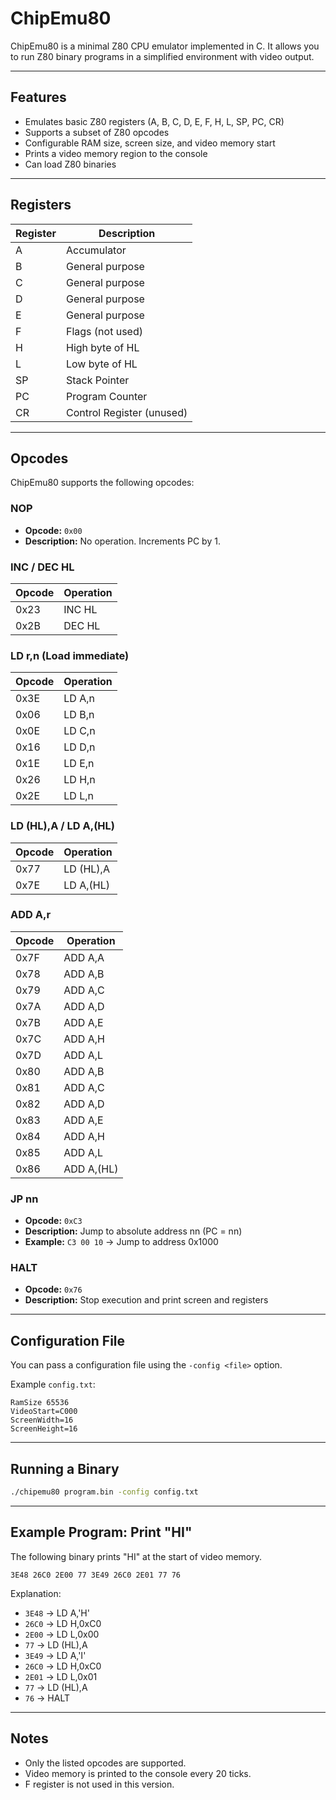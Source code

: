 # ChipEmu80

ChipEmu80 is a minimal Z80 CPU emulator implemented in C. It allows you to run Z80 binary programs in a simplified environment with video output.

---

## Features
- Emulates basic Z80 registers (A, B, C, D, E, F, H, L, SP, PC, CR)
- Supports a subset of Z80 opcodes
- Configurable RAM size, screen size, and video memory start
- Prints a video memory region to the console
- Can load Z80 binaries

---

## Registers
| Register | Description |
|----------|-------------|
| A        | Accumulator |
| B        | General purpose |
| C        | General purpose |
| D        | General purpose |
| E        | General purpose |
| F        | Flags (not used) |
| H        | High byte of HL |
| L        | Low byte of HL |
| SP       | Stack Pointer |
| PC       | Program Counter |
| CR       | Control Register (unused) |

---

## Opcodes
ChipEmu80 supports the following opcodes:

### NOP
- **Opcode:** `0x00`
- **Description:** No operation. Increments PC by 1.

### INC / DEC HL
| Opcode | Operation |
|--------|-----------|
| 0x23   | INC HL    |
| 0x2B   | DEC HL    |

### LD r,n (Load immediate)
| Opcode | Operation |
|--------|-----------|
| 0x3E   | LD A,n    |
| 0x06   | LD B,n    |
| 0x0E   | LD C,n    |
| 0x16   | LD D,n    |
| 0x1E   | LD E,n    |
| 0x26   | LD H,n    |
| 0x2E   | LD L,n    |

### LD (HL),A / LD A,(HL)
| Opcode | Operation |
|--------|-----------|
| 0x77   | LD (HL),A |
| 0x7E   | LD A,(HL) |

### ADD A,r
| Opcode | Operation |
|--------|-----------|
| 0x7F   | ADD A,A   |
| 0x78   | ADD A,B   |
| 0x79   | ADD A,C   |
| 0x7A   | ADD A,D   |
| 0x7B   | ADD A,E   |
| 0x7C   | ADD A,H   |
| 0x7D   | ADD A,L   |
| 0x80   | ADD A,B   |
| 0x81   | ADD A,C   |
| 0x82   | ADD A,D   |
| 0x83   | ADD A,E   |
| 0x84   | ADD A,H   |
| 0x85   | ADD A,L   |
| 0x86   | ADD A,(HL)|

### JP nn
- **Opcode:** `0xC3`
- **Description:** Jump to absolute address nn (PC = nn)
- **Example:** `C3 00 10` → Jump to address 0x1000

### HALT
- **Opcode:** `0x76`
- **Description:** Stop execution and print screen and registers

---

## Configuration File
You can pass a configuration file using the `-config <file>` option.

Example `config.txt`:
```
RamSize 65536
VideoStart=C000
ScreenWidth=16
ScreenHeight=16
```

---

## Running a Binary
```bash
./chipemu80 program.bin -config config.txt
```

---

## Example Program: Print "HI"
The following binary prints "HI" at the start of video memory.
```
3E48 26C0 2E00 77 3E49 26C0 2E01 77 76
```
Explanation:
- `3E48` → LD A,'H'
- `26C0` → LD H,0xC0
- `2E00` → LD L,0x00
- `77`   → LD (HL),A
- `3E49` → LD A,'I'
- `26C0` → LD H,0xC0
- `2E01` → LD L,0x01
- `77`   → LD (HL),A
- `76`   → HALT

---

## Notes
- Only the listed opcodes are supported.
- Video memory is printed to the console every 20 ticks.
- F register is not used in this version.
